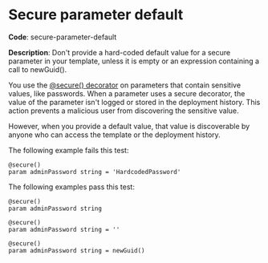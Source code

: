 # Secure parameter default

**Code**: secure-parameter-default

**Description**: Don't provide a hard-coded default value for a secure parameter in your template, unless it is empty or an expression containing a call to newGuid().

You use the [@secure() decorator](../spec/parameters.md) on parameters that contain sensitive values, like passwords. When a parameter uses a secure decorator, the value of the parameter isn't logged or stored in the deployment history. This action prevents a malicious user from discovering the sensitive value.

However, when you provide a default value, that value is discoverable by anyone who can access the template or the deployment history.

The following example fails this test:

```bicep
@secure()
param adminPassword string = 'HardcodedPassword'
```

The following examples pass this test:

```bicep
@secure()
param adminPassword string
```

```bicep
@secure()
param adminPassword string = ''
```

```bicep
@secure()
param adminPassword string = newGuid()
```
